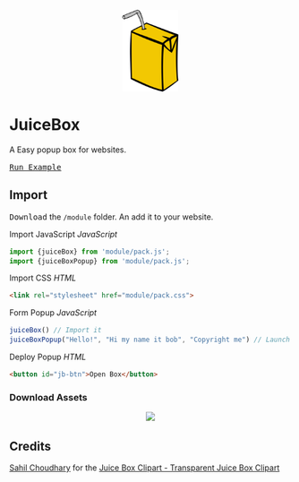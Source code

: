<p align="center"><img src="docs/ClipartKey_1710185%20(1).png" width="100"> </p>

# JuiceBox
A Easy popup box for websites.

[<kbd>Run Example</kbd>](https://daniel4-scratch.github.io/JuiceBox/Juicebox)
## Import
<kbd>Download</kbd> the `/module` folder. An add it to your website.

Import JavaScript *JavaScript*
```javascript
import {juiceBox} from 'module/pack.js';
import {juiceBoxPopup} from 'module/pack.js';
```
Import CSS *HTML*
```html
<link rel="stylesheet" href="module/pack.css">
```
Form Popup *JavaScript*
```javascript
juiceBox() // Import it
juiceBoxPopup("Hello!", "Hi my name it bob", "Copyright me") // Launch it
```
Deploy Popup *HTML*
```html
<button id="jb-btn">Open Box</button>
```

### Download Assets

<p align="center"><a href="https://daniel4-scratch.github.io/JuiceBox/docs/"><img src="https://daniel4-scratch.github.io/JuiceBox/docs/assets/completion.png" width="200"></a></p>

## Credits
[Sahil Choudhary](https://www.clipartkey.com/upic/3131/) for the [Juice Box Clipart - Transparent Juice Box Clipart](https://www.clipartkey.com/view/JJTihJ_juice-box-clipart-transparent-juice-box-clipart/)

